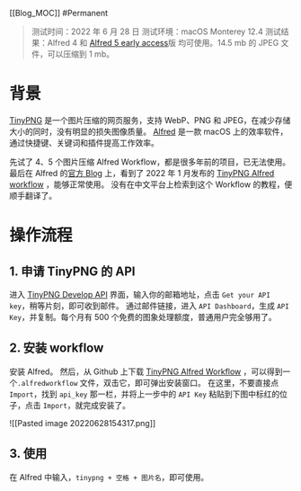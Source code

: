 [[Blog_MOC]] #Permanent

> 测试时间：2022 年 6 月 28 日
> 测试环境：macOS Monterey 12.4
> 测试结果：Alfred 4 和 [Alfred 5 early access](https://www.alfredapp.com/alfred-5-whats-new/)版 均可使用。14.5 mb 的 JPEG 文件，可以压缩到 1 mb。

# 背景
 [TinyPNG](https://tinypng.com/) 是一个图片压缩的网页服务，支持 WebP、PNG 和 JPEG，在减少存储大小的同时，没有明显的损失图像质量。
 [Alfred](https://www.alfredapp.com/) 是一款 macOS 上的效率软件，通过快捷键、关键词和插件提高工作效率。

先试了 4、5 个图片压缩 Alfred Workflow，都是很多年前的项目，已无法使用。最后在 Alfred 的[官方 Blog](https://www.alfredapp.com/blog/tips-and-tricks/tiny-png-workflow-compress-images/) 上，看到了 2022 年 1 月发布的 [TinyPNG Alfred workflow](https://github.com/alfredapp/tinypng-workflow) ，能够正常使用。
没有在中文平台上检索到这个 Workflow 的教程，便顺手翻译了。

# 操作流程
## 1. 申请 TinyPNG 的 API
进入 [TinyPNG Develop API](https://tinypng.com/developers) 界面，输入你的邮箱地址，点击 `Get your API key`，稍等片刻，即可收到邮件。
通过邮件链接，进入 `API Dashboard`，生成 `API Key`，并复制。每个月有 500 个免费的图象处理额度，普通用户完全够用了。
## 2. 安装 workflow
安装 Alfred。
然后，从 Github 上下载 [TinyPNG Alfred Workflow](https://github.com/alfredapp/tinypng-workflow#readme) ，可以得到一个`.alfredworkflow` 文件，双击它，即可弹出安装窗口。
在这里，不要直接点 `Import`，找到 `api_key` 那一栏，并将上一步中的 `API Key` 粘贴到下图中标红的位子，点击 `Import`，就完成安装了。

![[Pasted image 20220628154317.png]]
## 3. 使用
在 Alfred 中输入，`tinypng + 空格 + 图片名`，即可使用。
